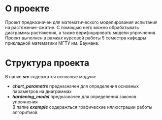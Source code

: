# О проекте
Проект предназначен для математического моделирования испытания на растяжение-сжатие. С помощью него можно обрабатывать диаграммы растяжения, а также верифицировать модели упрочнения. Проект выполнен в рамках курсовой работы 5 семестра кафедры прикладной математики МГТУ им. Баумана.

# Структура проекта
В папке ***src*** содержатся основные модули: 
* ***chart_parametrs*** предназначен для определения основных параметров на диаграммах
* ***hardening_model*** предназначен для определения законов упрочнения<br/>
В папке ***example*** содеражться графические иллюстрации работы алгоритмов